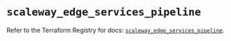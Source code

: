 # `scaleway_edge_services_pipeline`

Refer to the Terraform Registry for docs: [`scaleway_edge_services_pipeline`](https://registry.terraform.io/providers/scaleway/scaleway/2.59.0/docs/resources/edge_services_pipeline).
